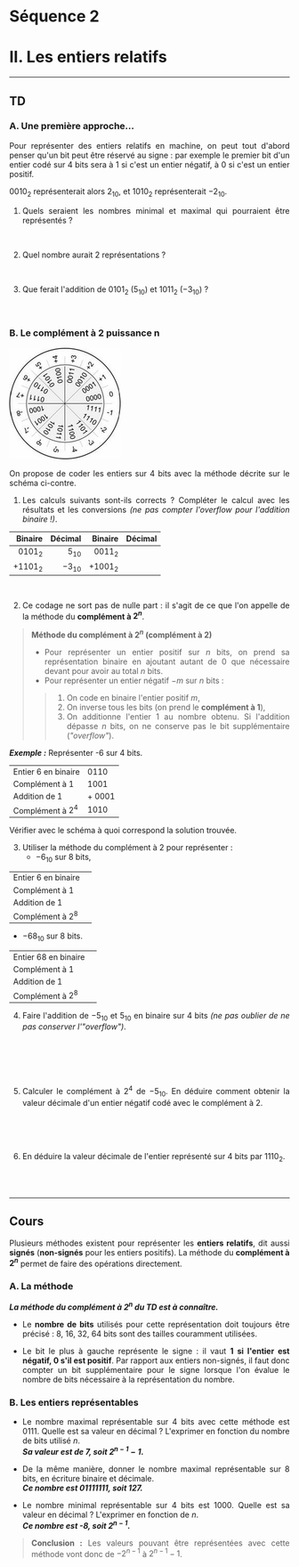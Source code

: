 <style>
body {
text-align: justify}
</style>

# **Séquence 2**
# II. Les entiers relatifs

---

## TD


### A. Une première approche...

Pour représenter des entiers relatifs en machine, on peut tout d'abord penser qu'un bit peut être réservé au signe : par exemple le premier bit d'un entier codé sur 4 bits sera à 1 si c'est un entier négatif, à 0 si c'est un entier positif.

$0010_2$ représenterait alors $2_{10}$, et $1010_2$ représenterait $-2_{10}$.

1. Quels seraient les nombres minimal et maximal qui pourraient être représentés ?  
<br>

2. Quel nombre aurait 2 représentations ?  
<br>

3. Que ferait l'addition de $0101_2$ ($5_{10}$) et $1011_2$ ($-3_{10}$) ?
<br><br><br>

### B. Le complément à 2 puissance n

![](img/compl2.jpg)

On propose de coder les entiers sur 4 bits avec la méthode décrite sur le schéma ci-contre.

1. Les calculs suivants sont-ils corrects ? Compléter le calcul avec les résultats et les conversions *(ne pas compter l'overflow pour l'addition binaire !)*.

| Binaire | Décimal  | Binaire  | Décimal  |
| ---: | ---: | ---: | ---: |
|  $0101_2$ | $5_{10}$ | $0011_2$
| $+1101_2$ | $-3_{10}$ | $+1001_2$
<br>

2. Ce codage ne sort pas de nulle part : il s'agit de ce que l'on appelle de la méthode du **complément à $2^n$**.

> **Méthode du complément à $2^n$ (complément à 2)**
> - Pour représenter un entier positif sur $n$ bits, on prend sa représentation binaire en ajoutant autant de 0 que nécessaire devant pour avoir au total $n$ bits.
> - Pour représenter un entier négatif $-m$ sur $n$ bits :
>> 1. On code en binaire l'entier positif $m$,
>>2. On inverse tous les bits (on prend le **complément à 1**),
>> 3. On additionne l'entier 1 au nombre obtenu. Si l'addition dépasse $n$ bits, on ne conserve pas le bit supplémentaire (*"overflow"*).

***Exemple :*** Représenter -6 sur 4 bits.

|  |  |  
| :--- | :--- | 
|  Entier 6 en binaire| 0110 | 
| Complément à 1 | 1001 | 
| Addition de 1 | + 0001 |
| Complément à $2^4$ | 1010 |

Vérifier avec le schéma à quoi correspond la solution trouvée.

3. Utiliser la méthode du complément à 2 pour représenter :
    - $-6_{10}$ sur 8 bits,

 | |  |  
| :--- | :--- | 
|  Entier 6 en binaire| | 
| Complément à 1 | | 
| Addition de 1 |  |
| Complément à $2^8$ |  |

- $-68_{10}$ sur 8 bits.

| |  |  
| :--- | :--- | 
|  Entier 68 en binaire| | 
| Complément à 1 | | 
| Addition de 1 |  |
| Complément à $2^8$ | |

4. Faire l'addition de $-5_{10}$ et $5_{10}$ en binaire sur 4 bits *(ne pas oublier de ne pas conserver l'"overflow")*.

<br> <br> <br> <br>


5. Calculer le complément à $2^4$ de $-5_{10}$. En déduire comment obtenir la valeur décimale d'un entier négatif codé avec le complément à 2.

<br> <br> <br> 

6. En déduire la valeur décimale de l'entier représenté sur 4 bits par $1110_2$.


<br><br>

---

## Cours


Plusieurs méthodes existent pour représenter les **entiers relatifs**, dit aussi **signés** (**non-signés** pour les entiers positifs). La méthode du **complément à $2^n$** permet de faire des opérations directement.

### A. La méthode

***La méthode du complément à $2^n$ du TD est à connaître.***

- Le **nombre de bits** utilisés pour cette représentation doit toujours être précisé : 8, 16, 32, 64 bits sont des tailles couramment utilisées.

- Le bit le plus à gauche représente le signe : il vaut **1 si l'entier est négatif, 0 s'il est positif**. Par rapport aux entiers non-signés, il faut donc compter un bit supplémentaire pour le signe lorsque l'on évalue le nombre de bits nécessaire à la représentation du nombre.


### B. Les entiers représentables

- Le nombre maximal représentable sur 4 bits avec cette méthode est $0111$. Quelle est sa valeur en décimal ? L'exprimer en fonction du nombre de bits utilisé $n$.  
***Sa valeur est de 7, soit $2^{n-1}-1$.***

- De la même manière, donner le nombre maximal représentable sur 8 bits, en écriture binaire et décimale.   
***Ce nombre est 01111111, soit 127.***

- Le nombre minimal représentable sur 4 bits est $1000$. Quelle est sa valeur en décimal ? L'exprimer en fonction de $n$.  
***Ce nombre est -8, soit $2^{n-1}$.***

> **Conclusion :** Les valeurs pouvant être représentées avec cette méthode vont donc de $-2^{n-1}$ à $2^{n-1}-1$.